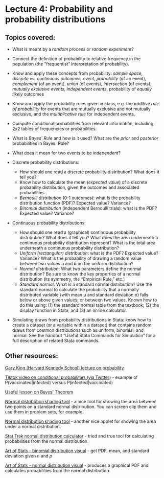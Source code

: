 # Lecture 4: Probability and probability distributions

## Topics covered:

* What is meant by a *random process* or *random experiment*?

* Connect the definition of probability to relative frequency in the population (the "frequentist" interpretation of probability).

* Know and apply these concepts from probability: *sample space, discrete vs. continuous outcomes, event, probability* (of an event), *complement* (of an event), *union* (of events), *intersection* (of events), *mutually exclusive events, independent events*, probability of *equally likely* outcomes

* Know and apply the probability rules given in class, e.g. the *additive rule of probability* for events that are mutually exclusive and not mutually exclusive, and the *multiplicative rule* for independent events.

* Compute conditional probabilities from relevant information, including 2x2 tables of frequencies or probabilities.

* What is *Bayes' Rule* and how is it used? What are the *prior* and *posterior* probabilities in Bayes' Rule?

* What does it mean for two events to be *independent*?

* Discrete probability distributions:
	* How should one read a discrete probability distribution? What does it tell you?
	* Know how to calculate the mean (*expected value*) of a discrete probability distribution, given the outcomes and associated probabilities.
	* *Bernoulli distribution* (0-1 outcomes): what is the probability distribution function (PDF)? Expected value? Variance?
	* *Binomial distribution* (independent Bernoulli trials): what is the PDF? Expected value? Variance?

* Continuous probability distributions:
	* How should one read a (graphical) continuous probability distribution? What does it tell you? What does the area underneath a continuous probability distribution represent? What is the total area underneath a continuous probability distribution?
	* *Uniform (rectangular) distribution*: what is the PDF? Expected value? Variance? What is the probability of drawing a random value between two values a and b on the uniform distribution?
	* *Normal distribution*: What two parameters define the normal distribution? Be sure to know the key properties of a normal distribution (its symmetry, the “Empirical Rule,” etc.)
	* *Standard normal*: What is a standard normal distribution? Use the standard normal to calculate the probability that a normally distributed variable (with mean μ and standard deviation σ) falls below or above given values, or between two values. Known how to do this using: (1) the standard normal table from the textbook; (2) the display function in Stata; and (3) an online calculator.

* Simulating draws from probability distributions in Stata: know how to create a dataset (or a variable within a dataset) that contains random draws from common distributions such as uniform, binomial, and normal. See the handout “Useful Stata Commands for Simulation” for a full description of related Stata commands.


## Other resources:

[Gary King (Harvard Kennedy School) lecture on probability](https://www.youtube.com/watch?v=6C7yRBfh2ok)

[Tiktok video on conditional probabilities (via Twitter)](https://twitter.com/howie_hua/status/1421502809862664197) - example of P(vaccinated|infected) versus P(infected|vaccinated)

[Useful lesson on Bayes' Theorem](https://dlsun.github.io/probability/bayes.html)

[Normal distribution shading tool](https://www.stat.berkeley.edu/~stark/Java/Html/NormHiLite.htm) - a nice tool for showing the area between two points on a standard normal distribution. You can screen clip them and use them in problem sets, for example.

[Normal distribution shading tool](https://homepage.divms.uiowa.edu/~mbognar/applets/normal.html) - another nice applet for showing the area under a normal distribution.

[Stat Trek normal distribution calculator](https://stattrek.com/online-calculator/normal.aspx) - tried and true tool for calculating probabilities from the normal distribution.

[Art of Stats - binomial distribution visual](https://istats.shinyapps.io/BinomialDist/) - get PDF, mean, and standard deviation given *n* and *p*

[Art of Stats - normal distribution visual](https://istats.shinyapps.io/NormalDist/) - produces a graphical PDF and calculates probabilities from the normal distribution.


